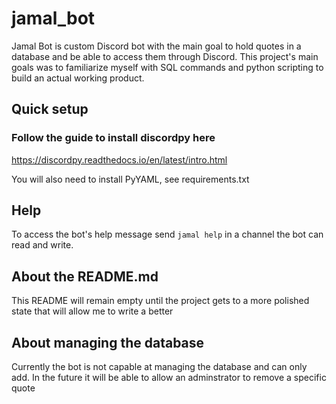 # jamal_bot

Jamal Bot is custom Discord bot with the main goal to hold quotes in a database and be able to access them through Discord. This project's main goals was to familiarize myself with SQL commands and python scripting to build an actual working product.

## Quick setup

### Follow the guide to install discordpy here

<https://discordpy.readthedocs.io/en/latest/intro.html>

You will also need to install PyYAML, see requirements.txt

## Help

To access the bot's help message send `jamal help` in a channel the bot can read and write.

## About the README.md

This README will remain empty until the project gets to a more polished state that will allow me to write a better

## About managing the database

Currently the bot is not capable at managing the database and can only add. In the future it will be able to allow an adminstrator to remove a specific quote
